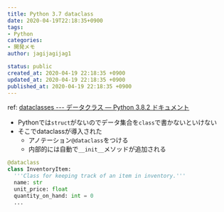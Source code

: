 ```yaml
---
title: Python 3.7 dataclass
date: 2020-04-19T22:18:35+0900
tags:
- Python
categories:
- 開発メモ
author: jagijagijag1

status: public
created_at: 2020-04-19 22:18:35 +0900
updated_at: 2020-04-19 22:18:35 +0900
published_at: 2020-04-19 22:18:35 +0900
---
```

ref: [dataclasses --- データクラス — Python 3.8.2 ドキュメント](https://docs.python.org/ja/3/library/dataclasses.html)

- Pythonでは`struct`がないのでデータ集合を`class`で書かないといけない
- そこでdataclassが導入された
  - アノテーション`@dataclass`をつける
  - 内部的には自動で`__init__`メソッドが追加される

```python
@dataclass
class InventoryItem:
  '''Class for keeping track of an item in inventory.'''
  name: str
  unit_price: float
  quantity_on_hand: int = 0
  ...
```
